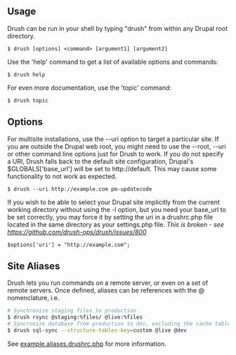 Usage
-----------

Drush can be run in your shell by typing "drush" from within any Drupal root directory.

    $ drush [options] <command> [argument1] [argument2]

Use the 'help' command to get a list of available options and commands:

    $ drush help

For even more documentation, use the 'topic' command:

    $ drush topic

Options
-----------

For multisite installations, use the --uri option to target a particular site.  If
you are outside the Drupal web root, you might need to use the --root, --uri or other
command line options just for Drush to work. If you do not specify a URI, Drush falls 
back to the default site configuration, Drupal's $GLOBALS['base_url'] will be set to http://default.  This may cause some
functionality to not work as expected.

    $ drush --uri http://example.com pm-updatecode

If you wish to be able to select your Drupal site implicitly from the
current working directory without using the -l option, but you need your
base_url to be set correctly, you may force it by setting the uri in
a drushrc.php file located in the same directory as your settings.php file. *This is broken - see https://github.com/drush-ops/drush/issues/800*

```
$options['uri'] = "http://example.com";
```

Site Aliases
------------

Drush lets you run commands on a remote server, or even on a set of remote
servers.  Once defined, aliases can be references with the @ nomenclature, i.e.

```bash
# Synchronize staging files to production
$ drush rsync @staging:%files/ @live:%files
# Syncronize database from production to dev, excluding the cache table
$ drush sql-sync --structure-tables-key=custom @live @dev
```

See [example.aliases.drushrc.php](https://raw.githubusercontent.com/drush-ops/drush/master/examples/example.aliases.drushrc.php) for more information.

